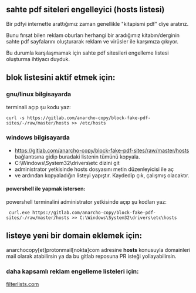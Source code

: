 ## sahte pdf siteleri engelleyici (hosts listesi)

Bir pdfyi internette arattığımız zaman genellikle "kitapismi pdf" diye aratırız. 

Bunu fırsat bilen reklam oburları herhangi bir aradığımız kitabın/derginin sahte pdf sayfalarını oluşturarak reklam ve virüsler ile karşımıza çıkıyor.

Bu durumla karşılaşmamak için sahte pdf sitesileri engelleme listesi oluşturma ihtiyacı duyduk.

## blok listesini aktif etmek için:

### gnu/linux bilgisayarda
terminali açıp şu kodu yaz:
    
    curl -s https://gitlab.com/anarcho-copy/block-fake-pdf-sites/-/raw/master/hosts >> /etc/hosts

### windows bilgisayarda 

- https://gitlab.com/anarcho-copy/block-fake-pdf-sites/raw/master/hosts bağlantısına gidip buradaki listenin tümünü kopyala.
- C:\Windows\System32\drivers\etc dizini git
- administrator  yetkisinde hosts dosyasını metin düzenleyicisi ile aç
- ve ardından kopyaladığın listeyi yapıştır.  Kaydedip çık, çalışmış
  olacaktır.

#### powershell ile yapmak istersen:
powershell terminalini administrator yetkisinde açıp şu kodları yaz:

     curl.exe https://gitlab.com/anarcho-copy/block-fake-pdf-sites/-/raw/master/hosts >> C:\Windows\System32\drivers\etc\hosts
     
## listeye yeni bir domain eklemek için:

anarchocopy[et]protonmail[nokta]com adresine ****hosts**** konusuyla domainleri mail olarak atabilirsin ya da bu gitlab reposuna PR isteği yollayabilirsin.

### daha kapsamlı reklam engelleme listeleri için:


[filterlists.com](https://filterlists.com/)
